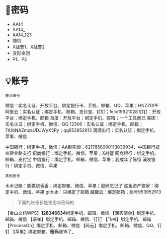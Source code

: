 # 🔑密码

- AA14
- AA14_
- AA14_123
- 随机
- X战警1、X战警2
- 变形金刚
- P1、P2

# 💡账号

`重点账号`

微信：实名认证、开放平台、绑定银行卡、手机、邮箱、QQ、苹果；HNZZGPF
阿里云：实名认证；绑定手机、邮箱、支付宝、钉钉；felix19921028
钉钉：开放平台；绑定手机、邮箱
百度：开放平台；绑定手机、邮箱；一个工具而已
美团：实名认证；绑定手机、微信、QQ
12306：实名认证；绑定手机、邮箱；7tUbNAZmzaUDJWyX5Py；qq953952913
滴滴出行：实名认证；绑定手机、苹果、微信

中国银行：绑定手机、微信；AA制陈恒；6217858000113039934、中国银行郑州建业路支行
招商银行：绑定手机、微信、苹果；X战警
网商银行：绑定手机、邮箱、支付宝
中信银行：绑定手机、邮箱、微信、苹果；我成年了陈恒
浦发银行：绑定手机、微信、苹果

`其他账号`

木木记账：熊猫烧香香；绑定邮箱、微信、苹果；密码忘记了
鲨鱼资产管家：绑定手机、微信、苹果
github：只绑定了邮箱
藏趣云：绑定邮箱；账号953952913

> 下面的账号都是使用新密码的

【金山文档WPS】**128346634**绑定手机、邮箱、微信
【滴答清单】绑定手机、邮箱、微信
【语雀】绑定手机、邮箱、微信、钉钉
【飞书】绑定手机、邮箱
【ProcessOn】绑定手机、邮箱、微信
【码云】绑定手机、邮箱、微信、QQ、钉钉
【苹果】绑定邮箱、**密码**我18了_